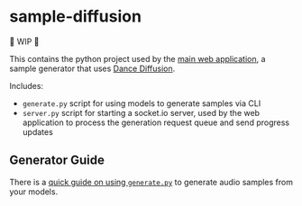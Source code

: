 # sample-diffusion

🚧 WIP 🚧

This contains the python project used by the [main web application](https://github.com/sudosilico/sample-diffusion-app), a sample generator that uses [Dance Diffusion](https://github.com/Harmonai-org/sample-generator).

Includes:

- `generate.py` script for using models to generate samples via CLI
- `server.py` script for starting a socket.io server, used by the web application to process the generation request queue and send progress updates

## Generator Guide

There is a [quick guide on using `generate.py`](https://github.com/sudosilico/sample-diffusion/blob/main/generator.md) to generate audio samples from your models.